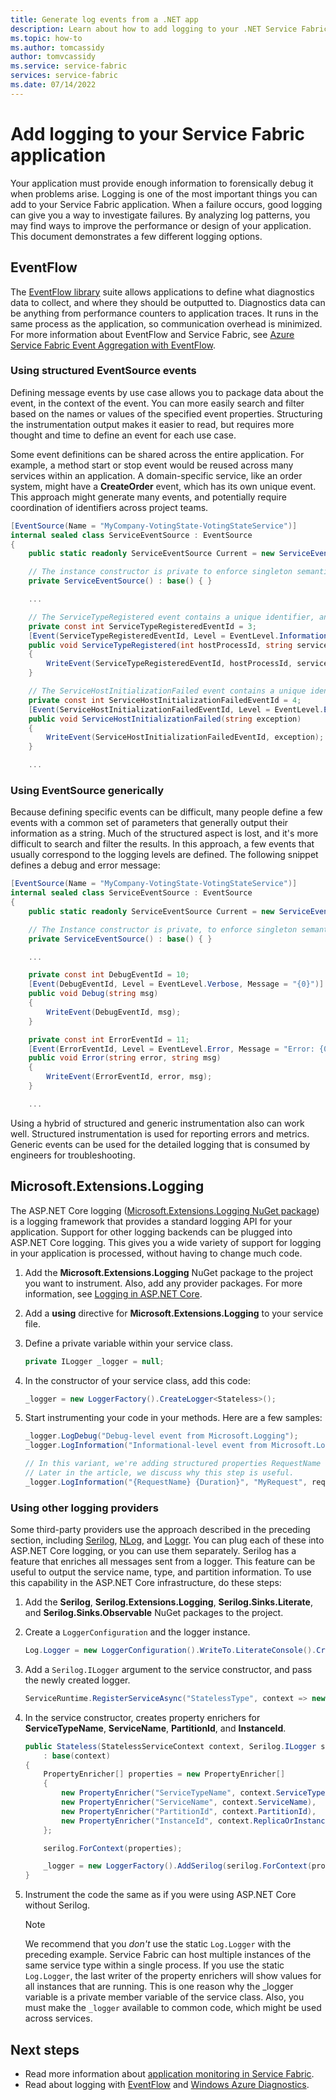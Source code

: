 ```yaml
---
title: Generate log events from a .NET app
description: Learn about how to add logging to your .NET Service Fabric application hosted on an Azure cluster or a standalone-cluster.
ms.topic: how-to
ms.author: tomcassidy
author: tomvcassidy
ms.service: service-fabric
services: service-fabric
ms.date: 07/14/2022
---
```


# Add logging to your Service Fabric application

Your application must provide enough information to forensically debug it when problems arise. Logging is one of the most important things you can add to your Service Fabric application. When a failure occurs, good logging can give you a way to investigate failures. By analyzing log patterns, you may find ways to improve the performance or design of your application. This document demonstrates a few different logging options.

## EventFlow

The [EventFlow library](https://github.com/Azure/diagnostics-eventflow) suite allows applications to define what diagnostics data to collect, and where they should be outputted to. Diagnostics data can be anything from performance counters to application traces. It runs in the same process as the application, so communication overhead is minimized. For more information about EventFlow and Service Fabric, see [Azure Service Fabric Event Aggregation with EventFlow](service-fabric-diagnostics-event-aggregation-eventflow.md).

### Using structured EventSource events

Defining message events by use case allows you to package data about the event, in the context of the event. You can more easily search and filter based on the names or values of the specified event properties. Structuring the instrumentation output makes it easier to read, but requires more thought and time to define an event for each use case. 

Some event definitions can be shared across the entire application. For example, a method start or stop event would be reused across many services within an application. A domain-specific service, like an order system, might have a **CreateOrder** event, which has its own unique event. This approach might generate many events, and potentially require coordination of identifiers across project teams. 

```csharp
[EventSource(Name = "MyCompany-VotingState-VotingStateService")]
internal sealed class ServiceEventSource : EventSource
{
    public static readonly ServiceEventSource Current = new ServiceEventSource();

    // The instance constructor is private to enforce singleton semantics.
    private ServiceEventSource() : base() { }

    ...

    // The ServiceTypeRegistered event contains a unique identifier, an event attribute that defined the event, and the code implementation of the event.
    private const int ServiceTypeRegisteredEventId = 3;
    [Event(ServiceTypeRegisteredEventId, Level = EventLevel.Informational, Message = "Service host process {0} registered service type {1}", Keywords = Keywords.ServiceInitialization)]
    public void ServiceTypeRegistered(int hostProcessId, string serviceType)
    {
        WriteEvent(ServiceTypeRegisteredEventId, hostProcessId, serviceType);
    }

    // The ServiceHostInitializationFailed event contains a unique identifier, an event attribute that defined the event, and the code implementation of the event.
    private const int ServiceHostInitializationFailedEventId = 4;
    [Event(ServiceHostInitializationFailedEventId, Level = EventLevel.Error, Message = "Service host initialization failed", Keywords = Keywords.ServiceInitialization)]
    public void ServiceHostInitializationFailed(string exception)
    {
        WriteEvent(ServiceHostInitializationFailedEventId, exception);
    }

    ...

```

### Using EventSource generically

Because defining specific events can be difficult, many people define a few events with a common set of parameters that generally output their information as a string. Much of the structured aspect is lost, and it's more difficult to search and filter the results. In this approach, a few events that usually correspond to the logging levels are defined. The following snippet defines a debug and error message:

```csharp
[EventSource(Name = "MyCompany-VotingState-VotingStateService")]
internal sealed class ServiceEventSource : EventSource
{
    public static readonly ServiceEventSource Current = new ServiceEventSource();

    // The Instance constructor is private, to enforce singleton semantics.
    private ServiceEventSource() : base() { }

    ...

    private const int DebugEventId = 10;
    [Event(DebugEventId, Level = EventLevel.Verbose, Message = "{0}")]
    public void Debug(string msg)
    {
        WriteEvent(DebugEventId, msg);
    }

    private const int ErrorEventId = 11;
    [Event(ErrorEventId, Level = EventLevel.Error, Message = "Error: {0} - {1}")]
    public void Error(string error, string msg)
    {
        WriteEvent(ErrorEventId, error, msg);
    }

    ...

```

Using a hybrid of structured and generic instrumentation also can work well. Structured instrumentation is used for reporting errors and metrics. Generic events can be used for the detailed logging that is consumed by engineers for troubleshooting.

## Microsoft.Extensions.Logging

The ASP.NET Core logging ([Microsoft.Extensions.Logging NuGet package](https://www.nuget.org/packages/Microsoft.Extensions.Logging)) is a logging framework that provides a standard logging API for your application. Support for other logging backends can be plugged into ASP.NET Core logging. This gives you a wide variety of support for logging in your application is processed, without having to change much code.

1. Add the **Microsoft.Extensions.Logging** NuGet package to the project you want to instrument. Also, add any provider packages. For more information, see [Logging in ASP.NET Core](/aspnet/core/fundamentals/logging).
2. Add a **using** directive for **Microsoft.Extensions.Logging** to your service file.
3. Define a private variable within your service class.

   ```csharp
   private ILogger _logger = null;
   ```

4. In the constructor of your service class, add this code:

   ```csharp
   _logger = new LoggerFactory().CreateLogger<Stateless>();
   ```

5. Start instrumenting your code in your methods. Here are a few samples:

   ```csharp
   _logger.LogDebug("Debug-level event from Microsoft.Logging");
   _logger.LogInformation("Informational-level event from Microsoft.Logging");

   // In this variant, we're adding structured properties RequestName and Duration, which have values MyRequest and the duration of the request.
   // Later in the article, we discuss why this step is useful.
   _logger.LogInformation("{RequestName} {Duration}", "MyRequest", requestDuration);
   ```

### Using other logging providers

Some third-party providers use the approach described in the preceding section, including [Serilog](https://serilog.net/), [NLog](https://nlog-project.org/), and [Loggr](https://github.com/imobile3/Loggr.Extensions.Logging). You can plug each of these into ASP.NET Core logging, or you can use them separately. Serilog has a feature that enriches all messages sent from a logger. This feature can be useful to output the service name, type, and partition information. To use this capability in the ASP.NET Core infrastructure, do these steps:

1. Add the **Serilog**, **Serilog.Extensions.Logging**, **Serilog.Sinks.Literate**, and **Serilog.Sinks.Observable** NuGet packages to the project. 
2. Create a `LoggerConfiguration` and the logger instance.

   ```csharp
   Log.Logger = new LoggerConfiguration().WriteTo.LiterateConsole().CreateLogger();
   ```

3. Add a `Serilog.ILogger` argument to the service constructor, and pass the newly created logger.

   ```csharp
   ServiceRuntime.RegisterServiceAsync("StatelessType", context => new Stateless(context, Log.Logger)).GetAwaiter().GetResult();
   ```

4. In the service constructor, creates property enrichers for **ServiceTypeName**, **ServiceName**, **PartitionId**, and **InstanceId**.

   ```csharp
   public Stateless(StatelessServiceContext context, Serilog.ILogger serilog)
       : base(context)
   {
       PropertyEnricher[] properties = new PropertyEnricher[]
       {
           new PropertyEnricher("ServiceTypeName", context.ServiceTypeName),
           new PropertyEnricher("ServiceName", context.ServiceName),
           new PropertyEnricher("PartitionId", context.PartitionId),
           new PropertyEnricher("InstanceId", context.ReplicaOrInstanceId),
       };

       serilog.ForContext(properties);

       _logger = new LoggerFactory().AddSerilog(serilog.ForContext(properties)).CreateLogger<Stateless>();
   }
   ```

5. Instrument the code the same as if you were using ASP.NET Core without Serilog.

   >[!NOTE]
   >We recommend that you *don't* use the static `Log.Logger` with the preceding example. Service Fabric can host multiple instances of the same service type within a single process. If you use the static `Log.Logger`, the last writer of the property enrichers will show values for all instances that are running. This is one reason why the _logger variable is a private member variable of the service class. Also, you must make the `_logger` available to common code, which might be used across services.

## Next steps

- Read more information about [application monitoring in Service Fabric](service-fabric-diagnostics-event-generation-app.md).
- Read about logging with [EventFlow](service-fabric-diagnostics-event-aggregation-eventflow.md) and [Windows Azure Diagnostics](service-fabric-diagnostics-event-aggregation-wad.md).
